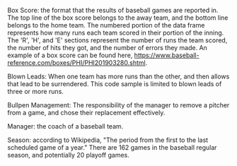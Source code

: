 Box Score: the format that the results of baseball games are reported in. The top line
of the box score belongs to the away team, and the bottom line belongs to the home team. The
numbered portion of the data frame represents how many runs each team scored in their portion
of the inning. The 'R', 'H', and 'E' sections represent the number of runs the team scored,
the number of hits they got, and the number of errors they made. An example of a box score
can be found here, https://www.baseball-reference.com/boxes/PHI/PHI201903280.shtml.

Blown Leads: When one team has more runs than the other, and then allows that lead to be
surrendered. This code sample is limited to blown leads of three or more runs.

Bullpen Management: The responsibility of the manager to remove a pitcher from a game, and
chose their replacement effectively.

Manager: the coach of a baseball team.

Season: according to Wikipedia, "The period from the first to the last scheduled game of a
year." There are 162 games in the baseball regular season, and potentially 20 playoff games.